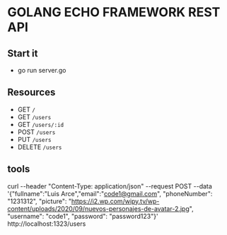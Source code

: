 # GOLANG ECHO FRAMEWORK REST API

## Start it
- go run server.go

## Resources
- GET ```/```
- GET ```/users```
- GET ```/users/:id```
- POST ```/users```
- PUT ```/users```
- DELETE ```/users```

## tools
curl --header "Content-Type: application/json" --request POST --data '{"fullname":"Luis Arce","email":"code1@gmail.com", "phoneNumber": "1231312", "picture": "https://i2.wp.com/wipy.tv/wp-content/uploads/2020/09/nuevos-personajes-de-avatar-2.jpg", "username": "code1", "password": "password123"}' http://localhost:1323/users